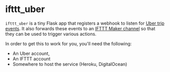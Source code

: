 # ifttt_uber

`ifttt_uber` is a tiny Flask app that registers a webhook to listen for [Uber trip events](https://developer.uber.com/docs/webhooks). It also forwards these events to an [IFTTT Maker channel](https://ifttt.com/maker) so that they can be used to trigger various actions.

In order to get this to work for you, you'll need the following:
- An Uber account,
- An IFTTT account
- Somewhere to host the service (Heroku, DigitalOcean)
